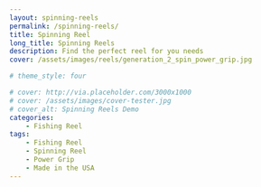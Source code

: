 ```yaml
---
layout: spinning-reels
permalink: /spinning-reels/
title: Spinning Reel 
long_title: Spinning Reels 
description: Find the perfect reel for you needs
cover: /assets/images/reels/generation_2_spin_power_grip.jpg

# theme_style: four

# cover: http://via.placeholder.com/3000x1000
# cover: /assets/images/cover-tester.jpg
# cover_alt: Spinning Reels Demo
categories: 
    - Fishing Reel
tags: 
    - Fishing Reel
    - Spinning Reel
    - Power Grip
    - Made in the USA
---
```


